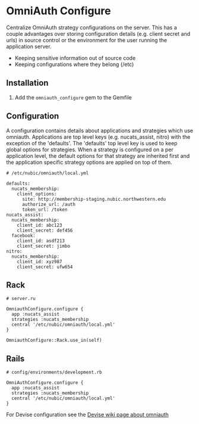 # OmniAuth Configure

Centralize OmniAuth strategy configurations on the server. This has a couple 
advantages over storing configuration details (e.g. client secret and urls) in 
source control or the environment for the user running the application server.

* Keeping sensitive information out of source code
* Keeping configurations where they belong (/etc)

## Installation

1. Add the `omniauth_configure` gem to the Gemfile

## Configuration

A configuration contains details about applications and strategies which
use omniauth. Applications are top level keys (e.g. nucats_assist, nitro) 
with the exception of the 'defaults'. The 'defaults' top level key is used to 
keep global options for strategies. When a strategy is configured on a per  
application level, the default options for that strategy are inherited first
and the application specific strategy options are applied on top of them.

```
# /etc/nubic/omniauth/local.yml

defaults:
  nucats_membership:
    client_options:
      site: http://membership-staging.nubic.northwestern.edu
      authorize_url: /auth
      token_url: /token
nucats_assist:
  nucats_membership:
    client_id: abc123
    client_secret: def456
  facebook:
    client_id: asdf213
    client_secret: jimbo
nitro:
  nucats_membership:
    client_id: xyz987
    client_secret: ufw654
```

## Rack

```
# server.ru

OmniauthConfigure.configure {
  app :nucats_assist
  strategies :nucats_membership
  central '/etc/nubic/omniauth/local.yml'
}

OmniauthConfigure::Rack.use_in(self)
```

## Rails

```
# config/environments/development.rb

OmniAuthConfigure.configure {
  app :nucats_assist
  strategies :nucats_membership
  central '/etc/nubic/omniauth/local.yml'
}
```

For Devise configuration see the [Devise wiki page about omniauth](https://github.com/plataformatec/devise/wiki/OmniAuth:-Overview)


